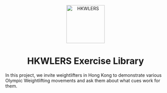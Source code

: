 <p align="center">
  <a href="https://www.lib.hkweightlifters.com">
    <img alt="HKWLERS" src="https://cdn.shopify.com/s/files/1/0269/6246/0774/files/2_180x.png" width="120" />
  </a>
</p>
<h1 align="center">
  HKWLERS Exercise Library
</h1>

In this project, we invite weightlifters in Hong Kong to demonstrate various Olympic Weightlifting movements and ask them about what cues work for them.